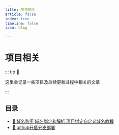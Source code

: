 ```yaml
---
title: 项目相关
article: false
index: true
timeline: false
icon: blog

---
```

# 项目相关

::: tip 🧩

这里会记录一些项目及后续更新过程中相关的文章

:::

## 目录

- [📌 域名购买,域名绑定和解析,项目绑定自定义域名教程](/project/domain)
- [📌 github开启分支部署](/project/github开启分支部署)

<!-- - [📌 评论插件 Waline 之邮件通知配置](/project/waline-mail)
- [📌 新站建站过程](/about)
- [📌 Jekyll的旧站回忆](/project/jekyll)
- [📌 评论系统从多说迁移到disqus](/project/disqus) -->
